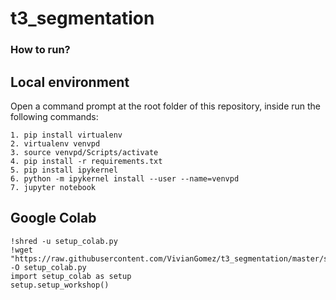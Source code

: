 # t3_segmentation


### How to run?
## Local environment
Open a command prompt at the root folder of this repository, inside run the following commands:
```
1. pip install virtualenv
2. virtualenv venvpd
3. source venvpd/Scripts/activate
4. pip install -r requirements.txt
5. pip install ipykernel
6. python -m ipykernel install --user --name=venvpd
7. jupyter notebook

```

## Google Colab
```
!shred -u setup_colab.py
!wget "https://raw.githubusercontent.com/VivianGomez/t3_segmentation/master/setup_colab.py" -O setup_colab.py
import setup_colab as setup
setup.setup_workshop()
```

